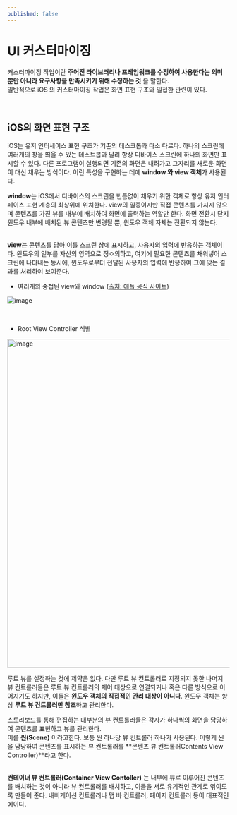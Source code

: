 ```yaml
---
published: false
---
```

# UI 커스터마이징  

커스터마이징 작업이란 **주어진 라이브러리나 프레임워크를 수정하여 사용한다는 의미 뿐만 아니라 요구사항을 만족시키기 위해 수정하는 것** 을 말한다.  
일반적으로 iOS 의 커스터마이징 작업은 화면 표현 구조와 밀접한 관련이 있다.  

</br>

## iOS의 화면 표현 구조  

iOS는 유저 인터세이스 표현 구조가 기존의 데스크톱과 다소 다르다.  하나의 스크린에 여러개의 창을 띄울 수 있는 데스트콥과 달리 항상 디바이스 스크린에 하나의 화면만 표시할 수 있다. 다른 프로그램이 실행되면 기존의 화면은 내려가고 그자리를 새로운 화면이 대신 채우는 방식이다. 이런 특성을 구현하는 데에 **window 와 view 객체**가 사용된다.
</br>

**window**는 iOS에서 디바이스의 스크린을 빈틈없이 채우기 위한 객체로 항상 유저 인터페이스 표현 계층의 최상위에 위치한다. view의 일종이지만 직접 콘텐츠를 가지지 않으며 콘텐츠를 가진 뷰를 내부에 배치하여 화면에 출력하는 역할만 한다. 화면 전환시 단지 윈도우 내부에 배치된 뷰 콘텐츠만 변경될 뿐, 윈도우 객체 자체는 전환되지 않는다.  
</br>

**view**는 콘텐츠를 담아 이를 스크린 상에 표시하고, 사용자의 입력에 반응하는 객체이다. 윈도우의 일부를 자신의 영역으로 정ㅇ의하고, 여기에 필요한 콘텐츠를 채워넣어 스크린에 나타내는 동시에, 윈도우로부터 전달된 사용자의 입력에 반응하여 그에 맞는 결과를 처리하여 보여준다.  

- 여러개의 중첩된 view와 window ([출처: 애플 공식 사이트](https://developer.apple.com))   

![image](https://user-images.githubusercontent.com/33486820/63635590-10795e80-c69f-11e9-9bb8-8ace29fd85cf.png)

</br>

- Root View Controller 식별
<img width="745" alt="image" src="https://user-images.githubusercontent.com/33486820/63635655-b6c56400-c69f-11e9-9444-9ebb3c8a3b72.png">  

루트 뷰를 설정하는 것에 제약은 없다. 다만 루트 뷰 컨트롤러로 지정되지 못한 나머지 뷰 컨트롤러들은 루트 뷰 컨트롤러의 제어 대상으로 연결되거나 혹은 다른 방식으로 이어지기도 하지만, 이들은 **윈도우 객체의 직접적인 관리 대상이 아니다**. 윈도우 객체는 항상 **루트 뷰 컨트롤러만 참조**하고 관리한다.
</br>

스토리보드를 통해 편집하는 대부분의 뷰 컨트롤러들은 각자가 하나씩의 화면을 담당하여 콘텐츠를 표현하고 뷰를 관리한다.  
이를 **씬(Scene)** 이라고한다. 보통 씬 하나당 뷰 컨트롤러 하나가 사용된다. 이렇게 씬을 담당하여 콘텐츠를 표시하는 뷰 컨트롤러를 **콘텐츠 뷰 컨트롤러Contents View Controller)**라고 한다.  
</br>  


**컨테이너 뷰 컨트롤러(Container View Contoller)** 는 내부에 뷰로 이루어진 콘텐츠를 배치하는 것이 아니라 뷰 컨트롤러를 배치하고, 이들을 서로 유기적인 관계로 엮이도록 만들어 준다. 내비게이션 컨트롤러나 탭 바 컨트롤러, 페이지 컨트롤러 등이 대표적인 예이다. 







